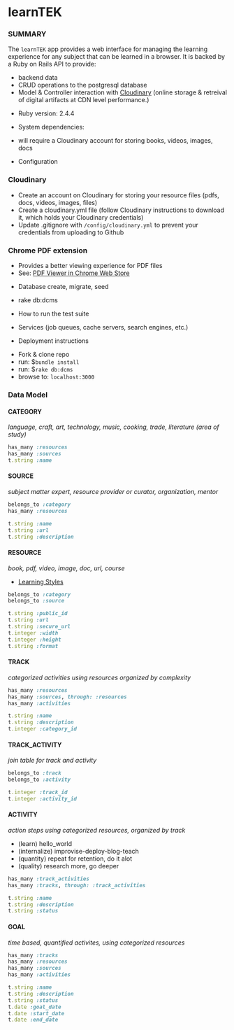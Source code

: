 # learnTEK
### SUMMARY
The `learnTEK` app provides a web interface for managing the learning experience for any subject that can be learned in a browser.
It is backed by a Ruby on Rails API to provide: 
- backend data
- CRUD operations to the postgresql database
- Model & Controller interaction with [Cloudinary](http://www.cloudinary.com) (online storage & retreival of digital artifacts at CDN level performance.)

* Ruby version: 2.4.4

* System dependencies: 
- will require a Cloudinary account for storing books, videos, images, docs

* Configuration
### Cloudinary
- Create an account on Cloudinary for storing your resource files (pdfs, docs, videos, images, files)
- Create a cloudinary.yml file (follow Cloudinary instructions to download it, which holds your Cloudinary credentials)
- Update .gitignore with `/config/cloudinary.yml` to prevent your credentials from uploading to Github

### Chrome PDF extension
- Provides a better viewing experience for PDF files
- See: [PDF Viewer in Chrome Web Store](https://chrome.google.com/webstore/detail/pdf-viewer/oemmndcbldboiebfnladdacbdfmadadm)

* Database create, migrate, seed
- rake db:dcms

* How to run the test suite

* Services (job queues, cache servers, search engines, etc.)

* Deployment instructions

- Fork & clone repo
- run: $`bundle install`
- run: $`rake db:dcms`
- browse to: `localhost:3000`

### Data Model


#### CATEGORY
*language, craft, art, technology, music, cooking, trade, literature (area of study)*

```ruby 
has_many :resources
has_many :sources
t.string :name
```

#### SOURCE
*subject matter expert, resource provider or curator, organization, mentor*
```ruby
belongs_to :category
has_many :resources

t.string :name
t.string :url
t.string :description
```

#### RESOURCE
*book, pdf, video, image, doc, url, course*
- [Learning Styles](https://www.learning-styles-online.com/overview/)
```ruby 
belongs_to :category
belongs_to :source

t.string :public_id
t.string :url
t.string :secure_url
t.integer :width
t.integer :height
t.string :format
```

#### TRACK
*categorized activities using resources organized by complexity*
```ruby
has_many :resources
has_many :sources, through: :resources
has_many :activities

t.string :name
t.string :description
t.integer :category_id
```

#### TRACK_ACTIVITY
*join table for track and activity*
```ruby
belongs_to :track
belongs_to :activity

t.integer :track_id
t.integer :activity_id
```

#### ACTIVITY
*action steps using categorized resources, organized by track*

- (learn) hello_world
- (internalize) improvise-deploy-blog-teach
- (quantity) repeat for retention, do it alot
- (quality) research more, go deeper

```ruby
has_many :track_activities
has_many :tracks, through: :track_activities

t.string :name
t.string :description
t.string :status
```

#### GOAL
*time based, quantified activites, using categorized resources*

```ruby
has_many :tracks
has_many :resources
has_many :sources
has_many :activities

t.string :name
t.string :description
t.string :status
t.date :goal_date
t.date :start_date
t.date :end_date
```